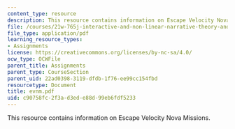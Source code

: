 ```yaml
---
content_type: resource
description: This resource contains information on Escape Velocity Nova Missions.
file: /courses/21w-765j-interactive-and-non-linear-narrative-theory-and-practice-spring-2006/c90758fc2f3ad3ede88d99eb6fdf5233_evnm.pdf
file_type: application/pdf
learning_resource_types:
- Assignments
license: https://creativecommons.org/licenses/by-nc-sa/4.0/
ocw_type: OCWFile
parent_title: Assignments
parent_type: CourseSection
parent_uid: 22ad0398-3119-dfdb-1f76-ee99cc154fbd
resourcetype: Document
title: evnm.pdf
uid: c90758fc-2f3a-d3ed-e88d-99eb6fdf5233
---
```

This resource contains information on Escape Velocity Nova Missions.